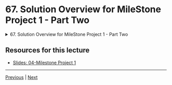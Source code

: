 # 67. Solution Overview for MileStone Project 1 - Part Two

<details>
  <summary> 67. Solution Overview for MileStone Project 1 - Part Two </summary>

-   [Notebook: 04-Milestone Project - 1](https://github.com/BloomTech-DS/Complete-Python-3-Bootcamp/tree/master/04-Milestone%20Project%20-%201)

-   [Codebase: 04-Milestone-Project-1](../../../codebase/python-camp/04-Milestone-Project-1/)

</details> 


## Resources for this lecture


-   [Slides: 04-Milestone Project 1](https://docs.google.com/presentation/d/1Q_WCUnqcq3dmZ59-TcRWl0MhaHo_SVwL-kA2r0Ojas4/edit#slide=id.g2586a91ea0_0_95)


---

[Previous](./66_Solution-Overview-for-MileStone-Project-1-Part-One.md) | [Next]()